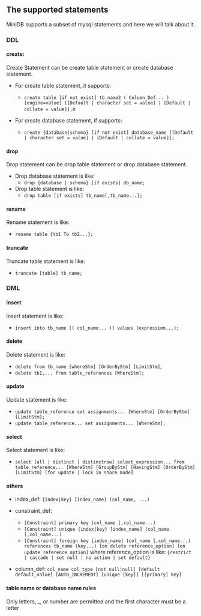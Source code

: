 ## The supported statements

MiniDB supports a subset of mysql statements and here we will talk about it.

### DDL

#### create:

Create Statement can be create table statement or create database statement.
* For create table statement, it supports:
    * `create table [if not exist] tb_name2 (
    Column_Def...
    ) [engine=value] [[Default | character set = value] | [Default | collate = value]];`e 

* For create database statement, if supports:
    * `create {database|schema} [if not exist] database_name [[Default | character set = value] | [Default | collate = value]];`

#### drop

Drop statement can be drop table statement or drop database statement.
* Drop database statement is like:
    * `drop {database | schema} [if exists] db_name;`
* Drop table statement is like:
    * `drop table [if exists] tb_name[,tb_name...];`

#### rename

Rename statement is like: 
* `rename table {tb1 To tb2...};`

#### truncate
Truncate table statement is like:
* `truncate [table] tb_name;`

### DML

#### insert
Insert statement is like:
* `insert into tb_name [( col_name... )] values (expression...);`

#### delete
Delete statement is like:
* `delete from tb_name [whereStm] [OrderByStm] [LimitStm]`;
* `delete tb1,... from table_references [WhereStm];`

#### update
Update statement is like:
* `update table_reference set assignments... [WhereStm] [OrderByStm] [LimitStm];`
* `update table_reference... set assignments... [WhereStm];`

#### select
Select statement is like:
* `select [all | distinct | distinctrow] select_expression... from table_reference... [WhereStm] [GroupByStm] [HavingStm]
[OrderByStm] [LimitStm] [for update | lock in share mode]`

#### others

* index_def: `{index|key} [index_name] (col_name, ...)`

* constraint_def: 
    * `[Constraint] primary key (col_name [,col_name...)`
    * `[Constraint] unique {index|key} [index_name] (col_name [,col_name...)`
    * `[Constraint] foreign key [index_name] (col_name [,col_name...) references tb_name (key...) [on delete reference_option] [on update reference_option]`
where reference_option is like: `{restrict | cascade | set null | no action | set default}`

* column_def: `col_name col_type [not null|null] [default default_value] [AUTO_INCREMENT] [unique [key]] [[primary] key]`

#### table name or database name rules

Only letters, _, or number are permitted and the first character must be a letter